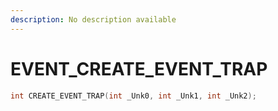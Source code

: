 ```yaml
---
description: No description available 
---
```


# EVENT\_CREATE_EVENT_TRAP

```cpp
int CREATE_EVENT_TRAP(int _Unk0, int _Unk1, int _Unk2);
```